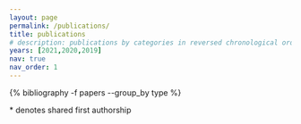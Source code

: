 ```yaml
---
layout: page
permalink: /publications/
title: publications
# description: publications by categories in reversed chronological order. generated by jekyll-scholar.
years: [2021,2020,2019]
nav: true
nav_order: 1
---
```



<div class="publications">
 {% bibliography -f papers --group_by type %}
</div>


\* denotes shared first authorship
